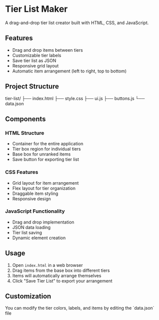 # Tier List Maker
A drag-and-drop tier list creator built with HTML, CSS, and JavaScript.

## Features
- Drag and drop items between tiers
- Customizable tier labels
- Save tier list as JSON
- Responsive grid layout
- Automatic item arrangement (left to right, top to bottom)

## Project Structure
tier-list/
├── index.html
├── style.css
├── ui.js
├── buttons.js
└── data.json

## Components
### HTML Structure
- Container for the entire application
- Tier box region for individual tiers
- Base box for unranked items
- Save button for exporting tier list

### CSS Features
- Grid layout for item arrangement
- Flex layout for tier organization
- Draggable item styling
- Responsive design

### JavaScript Functionality
- Drag and drop implementation
- JSON data loading
- Tier list saving
- Dynamic element creation

## Usage
1. Open `index.html` in a web browser
2. Drag items from the base box into different tiers
3. Items will automatically arrange themselves
4. Click "Save Tier List" to export your arrangement

<h2>Customization</h2>
You can modify the tier colors, labels, and items by editing the `data.json` file
